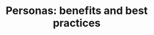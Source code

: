 ---
title: "Personas: benefits and best practices"
layout: link
intro: Personas help to focus decisions surrounding site components by adding a layer of real-world consideration to the conversation.
tags:
- UX Research
- Discovery
- Personas
linkurl: https://www.usability.gov/how-to-and-tools/methods/personas.html
---